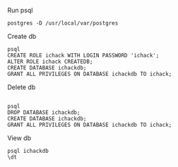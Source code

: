 Run psql

```
postgres -D /usr/local/var/postgres
```

Create db

```postgresql
psql
CREATE ROLE ichack WITH LOGIN PASSWORD 'ichack';
ALTER ROLE ichack CREATEDB;
CREATE DATABASE ichackdb;
GRANT ALL PRIVILEGES ON DATABASE ichackdb TO ichack;
```

Delete db

```postgresql

psql
DROP DATABASE ichackdb;
CREATE DATABASE ichackdb;
GRANT ALL PRIVILEGES ON DATABASE ichackdb TO ichack;
```

View db

```postgresql
psql ichackdb
\dt

```